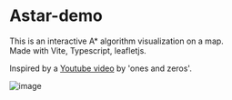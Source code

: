 # Astar-demo

This is an interactive A* algorithm visualization on a map.  
Made with Vite, Typescript, leafletjs.  

Inspired by a [Youtube video](https://www.youtube.com/watch?v=CgW0HPHqFE8) by 'ones and zeros'.  


![image](https://github.com/Justas-Kaulakis/Astar-demo/assets/63920269/c52b50a3-4642-4db8-a21b-e67db1efb79b)

